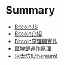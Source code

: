 # Summary

* [BitcoinJS](README.md)
* [Bitcoin介紹](bitcoin介紹.md)
* [Bitcoin原理與實作](chapter1.md)
* [區塊鏈運作原理](block.md)
* [以太坊\(Ethereum\)]((ethereum).md)

